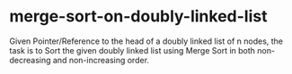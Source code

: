 # merge-sort-on-doubly-linked-list
Given Pointer/Reference to the head of a doubly linked list of n nodes, the task is to Sort the given doubly linked list using Merge Sort in both non-decreasing and non-increasing order.
